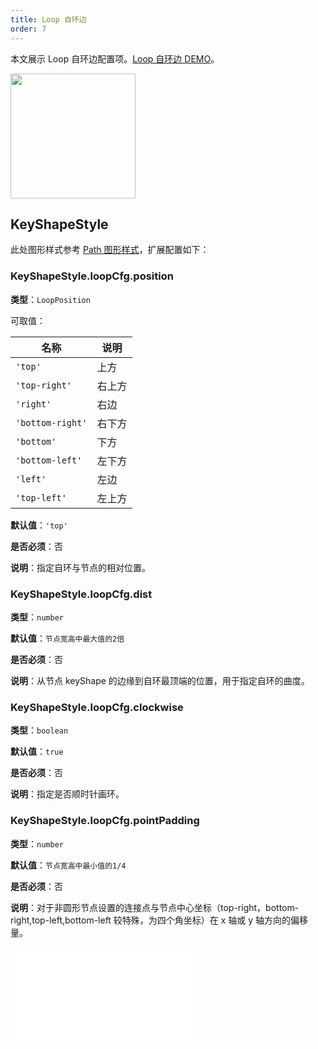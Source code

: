 ```yaml
---
title: Loop 自环边
order: 7
---
```


本文展示 Loop 自环边配置项。[Loop 自环边 DEMO](/zh/examples/item/defaultEdges#loop)。

<img src="https://mdn.alipayobjects.com/huamei_qa8qxu/afts/img/A*dU0LRoKrqEIAAAAAAAAAAAAADmJ7AQ/original" width=200 />

## KeyShapeStyle

此处图形样式参考 [Path 图形样式](../../shape/PathtyleProps.zh.md)，扩展配置如下：

### KeyShapeStyle.loopCfg.position

**类型**：`LoopPosition`

可取值：

| 名称             | 说明   |
| ---------------- | ------ |
| `'top'`          | 上方   |
| `'top-right'`    | 右上方 |
| `'right'`        | 右边   |
| `'bottom-right'` | 右下方 |
| `'bottom'`       | 下方   |
| `'bottom-left'`  | 左下方 |
| `'left'`         | 左边   |
| `'top-left'`     | 左上方 |

**默认值**：`'top'`

**是否必须**：否

**说明**：指定自环与节点的相对位置。

### KeyShapeStyle.loopCfg.dist

**类型**：`number`

**默认值**：`节点宽高中最大值的2倍`

**是否必须**：否

**说明**：从节点 keyShape 的边缘到自环最顶端的位置，用于指定自环的曲度。

### KeyShapeStyle.loopCfg.clockwise

**类型**：`boolean`

**默认值**：`true`

**是否必须**：否

**说明**：指定是否顺时针画环。

### KeyShapeStyle.loopCfg.pointPadding

**类型**：`number`

**默认值**：`节点宽高中最小值的1/4`

**是否必须**：否

**说明**：对于非圆形节点设置的连接点与节点中心坐标（top-right，bottom-right,top-left,bottom-left 较特殊，为四个角坐标）在 x 轴或 y 轴方向的偏移量。

<embed src="../../../common/EdgeShapeStyles.zh.md"></embed>

